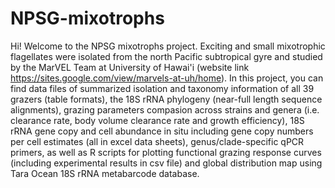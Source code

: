 # NPSG-mixotrophs
Hi! Welcome to the NPSG mixotrophs project. Exciting and small mixotrophic flagellates were isolated from the north Pacific subtropical gyre and studied by the MarVEL Team at University of Hawai'i (website link https://sites.google.com/view/marvels-at-uh/home).
In this project, you can find data files of summarized isolation and taxonomy information of all 39 grazers (table formats), the 18S rRNA phylogeny (near-full length sequence alignments), grazing parameters compasion across strains and genera (i.e. clearance rate, body volume clearance rate and growth efficiency), 18S rRNA gene copy and cell abundance in situ including gene copy numbers per cell estimates (all in excel data sheets), genus/clade-specific qPCR primers, as well as R scripts for plotting functional grazing response curves (including experimental results in csv file) and global distribution map using Tara Ocean 18S rRNA metabarcode database.
